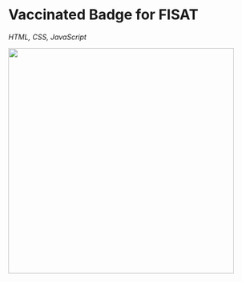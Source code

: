 # Vaccinated Badge for FISAT
_HTML, CSS, JavaScript_

<img src="https://github.com/Godson-Thomas/A.C.M.S/blob/master/Case_Design_Fusion360/fm.png" height="450"><br>